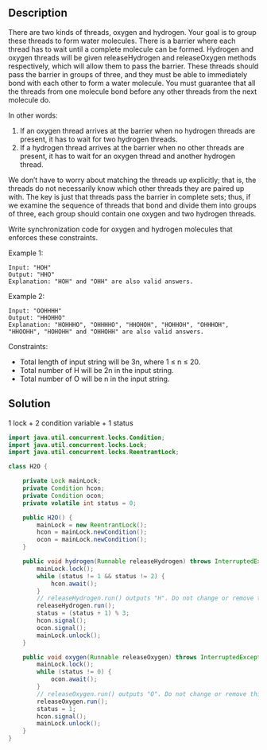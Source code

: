 ## Description

There are two kinds of threads, oxygen and hydrogen. Your goal is to group these threads to form water molecules. There is a barrier where each thread has to wait until a complete molecule can be formed. Hydrogen and oxygen threads will be given releaseHydrogen and releaseOxygen methods respectively, which will allow them to pass the barrier. These threads should pass the barrier in groups of three, and they must be able to immediately bond with each other to form a water molecule. You must guarantee that all the threads from one molecule bond before any other threads from the next molecule do.

In other words:

1. If an oxygen thread arrives at the barrier when no hydrogen threads are present, it has to wait for two hydrogen threads.
2. If a hydrogen thread arrives at the barrier when no other threads are present, it has to wait for an oxygen thread and another hydrogen thread.

We don’t have to worry about matching the threads up explicitly; that is, the threads do not necessarily know which other threads they are paired up with. The key is just that threads pass the barrier in complete sets; thus, if we examine the sequence of threads that bond and divide them into groups of three, each group should contain one oxygen and two hydrogen threads.

Write synchronization code for oxygen and hydrogen molecules that enforces these constraints.

 

Example 1:
```
Input: "HOH"
Output: "HHO"
Explanation: "HOH" and "OHH" are also valid answers.
```
Example 2:
```
Input: "OOHHHH"
Output: "HHOHHO"
Explanation: "HOHHHO", "OHHHHO", "HHOHOH", "HOHHOH", "OHHHOH", "HHOOHH", "HOHOHH" and "OHHOHH" are also valid answers.
```

Constraints:

- Total length of input string will be 3n, where 1 ≤ n ≤ 20.
- Total number of H will be 2n in the input string.
- Total number of O will be n in the input string.


## Solution

1 lock + 2 condition variable + 1 status

```java
import java.util.concurrent.locks.Condition;
import java.util.concurrent.locks.Lock;
import java.util.concurrent.locks.ReentrantLock;

class H2O {

    private Lock mainLock;
    private Condition hcon;
    private Condition ocon;
    private volatile int status = 0;

    public H2O() {
        mainLock = new ReentrantLock();
        hcon = mainLock.newCondition();
        ocon = mainLock.newCondition();
    }

    public void hydrogen(Runnable releaseHydrogen) throws InterruptedException {
        mainLock.lock();
        while (status != 1 && status != 2) {
            hcon.await();
        }
        // releaseHydrogen.run() outputs "H". Do not change or remove this line.
        releaseHydrogen.run();
        status = (status + 1) % 3;
        hcon.signal();
        ocon.signal();
        mainLock.unlock();
    }

    public void oxygen(Runnable releaseOxygen) throws InterruptedException {
        mainLock.lock();
        while (status != 0) {
            ocon.await();
        }
        // releaseOxygen.run() outputs "O". Do not change or remove this line.
        releaseOxygen.run();
        status = 1;
        hcon.signal();
        mainLock.unlock();
    }
}
```
